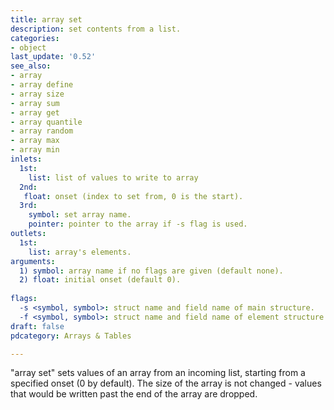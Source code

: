 ```yaml
---
title: array set
description: set contents from a list.
categories:
- object
last_update: '0.52'
see_also:
- array
- array define
- array size
- array sum
- array get
- array quantile
- array random
- array max
- array min
inlets:
  1st:
    list: list of values to write to array
  2nd:
   float: onset (index to set from, 0 is the start).
  3rd:
    symbol: set array name.
    pointer: pointer to the array if -s flag is used.
outlets:
  1st:
    list: array's elements.
arguments:
  1) symbol: array name if no flags are given (default none).
  2) float: initial onset (default 0).
  
flags:
  -s <symbol, symbol>: struct name and field name of main structure. 
  -f <symbol, symbol>: struct name and field name of element structure.
draft: false
pdcategory: Arrays & Tables

---
```


"array set" sets values of an array from an incoming list, starting from a specified onset (0 by default). The size of the array is not changed - values that would be written past the end of the array are dropped.
